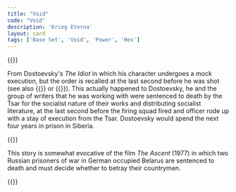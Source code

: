 ```yaml
---
title: "Void"
code: "Void"
description: 'Krieg Eterna'
layout: card
tags: ['Base Set', 'Void', 'Power', 'Hex']
---
```

{{<card-detail-page title="Void" artwork="Portrait of Fyodor Dostoevsky by Vasily Perov (1872)" attr="Fyodor Dostoevsky" book="The Idiot">}}
<p>
From Dostoevsky's <i>The Idiot</i> in which his character undergoes a mock execution, but the order is recalled at the last second before he was shot (see also {{<cardlink name="Offering">}} or {{<cardlink name="Wrath">}}). This actually happened to Dostoevsky, he and the group of writers that he was working with were sentenced to death by the Tsar for the socialist nature of their works and distributing socialist literature, at the last second before the firing squad fired and officer rode up with a stay of execution from the Tsar. Dostoevsky would spend the next four years in prison in Siberia.
</p>
{{<card-detail-image file="ascent.webp" caption="The Ascent (1977)">}}
<p>
This story is somewhat evocative of the film <i>The Ascent</i> (1977) in which two Russian prisoners of war in German occupied Belarus are sentenced to death and must decide whether to betray their countrymen.
</p>
{{</card-detail-page>}}